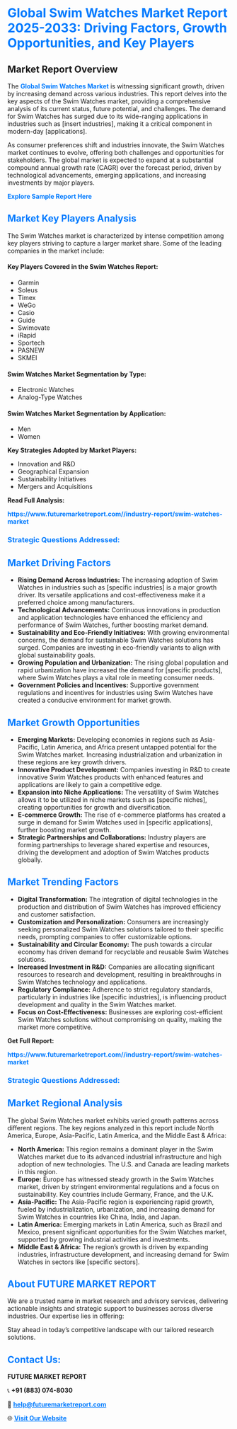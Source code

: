 <h1 style="color: #007BFF;">Global Swim Watches Market Report 2025-2033: Driving Factors, Growth Opportunities, and Key Players</h1>

<section id="overview">
<h2>Market Report Overview</h2>
<p>The <a href="https://www.futuremarketreport.com//industry-report/swim-watches-market" style="color: #007BFF; text-decoration: none;"><strong>Global Swim Watches Market</strong></a> is witnessing significant growth, driven by increasing demand across various industries. This report delves into the key aspects of the Swim Watches market, providing a comprehensive analysis of its current status, future potential, and challenges. The demand for Swim Watches has surged due to its wide-ranging applications in industries such as [insert industries], making it a critical component in modern-day [applications].</p>
<p>As consumer preferences shift and industries innovate, the Swim Watches market continues to evolve, offering both challenges and opportunities for stakeholders. The global market is expected to expand at a substantial compound annual growth rate (CAGR) over the forecast period, driven by technological advancements, emerging applications, and increasing investments by major players.</p>
</section>

<section id="overview">
<p><a href="https://www.futuremarketreport.com//request-sample/reportId=88229" style="color: #007BFF; text-decoration: none;"><strong>Explore Sample Report Here</strong></a></p>
</section>

<section id="key-players">
<h2 style="color: #007BFF;">Market Key Players Analysis</h2>
<p>The Swim Watches market is characterized by intense competition among key players striving to capture a larger market share. Some of the leading companies in the market include:</p>
<h4>Key Players Covered in the Swim Watches Report:</h4>
<ul><li>Garmin</li><li>Soleus</li><li>Timex</li><li>WeGo</li><li>Casio</li><li>Guide</li><li>Swimovate</li><li>iRapid</li><li>Sportech</li><li>PASNEW</li><li>SKMEI</li></ul>
<h4>Swim Watches Market Segmentation by Type:</h4>
<ul><li>Electronic Watches</li><li>Analog-Type Watches</li></ul>

<h4>Swim Watches Market Segmentation by Application:</h4>
<ul><li>Men</li><li>Women</li></ul>
<p><strong>Key Strategies Adopted by Market Players:</strong></p>
<ul>
<li>Innovation and R&D</li>
<li>Geographical Expansion</li>
<li>Sustainability Initiatives</li>
<li>Mergers and Acquisitions</li>
</ul>
</section>

<section>
<p><strong>Read Full Analysis: </strong></p><a href="https://www.futuremarketreport.com//industry-report/swim-watches-market" style="color: #007BFF; text-decoration: none;"><strong>https://www.futuremarketreport.com//industry-report/swim-watches-market</strong></a>
<h3 style="color: #007BFF;">Strategic Questions Addressed:</h3>
</section>

<section id="driving-factors">
<h2 style="color: #007BFF;">Market Driving Factors</h2>
<ul>
<li><strong>Rising Demand Across Industries:</strong> The increasing adoption of Swim Watches in industries such as [specific industries] is a major growth driver. Its versatile applications and cost-effectiveness make it a preferred choice among manufacturers.</li>
<li><strong>Technological Advancements:</strong> Continuous innovations in production and application technologies have enhanced the efficiency and performance of Swim Watches, further boosting market demand.</li>
<li><strong>Sustainability and Eco-Friendly Initiatives:</strong> With growing environmental concerns, the demand for sustainable Swim Watches solutions has surged. Companies are investing in eco-friendly variants to align with global sustainability goals.</li>
<li><strong>Growing Population and Urbanization:</strong> The rising global population and rapid urbanization have increased the demand for [specific products], where Swim Watches plays a vital role in meeting consumer needs.</li>
<li><strong>Government Policies and Incentives:</strong> Supportive government regulations and incentives for industries using Swim Watches have created a conducive environment for market growth.</li>
</ul>
</section>

<section id="growth-opportunities">
<h2 style="color: #007BFF;">Market Growth Opportunities</h2>
<ul>
<li><strong>Emerging Markets:</strong> Developing economies in regions such as Asia-Pacific, Latin America, and Africa present untapped potential for the Swim Watches market. Increasing industrialization and urbanization in these regions are key growth drivers.</li>
<li><strong>Innovative Product Development:</strong> Companies investing in R&D to create innovative Swim Watches products with enhanced features and applications are likely to gain a competitive edge.</li>
<li><strong>Expansion into Niche Applications:</strong> The versatility of Swim Watches allows it to be utilized in niche markets such as [specific niches], creating opportunities for growth and diversification.</li>
<li><strong>E-commerce Growth:</strong> The rise of e-commerce platforms has created a surge in demand for Swim Watches used in [specific applications], further boosting market growth.</li>
<li><strong>Strategic Partnerships and Collaborations:</strong> Industry players are forming partnerships to leverage shared expertise and resources, driving the development and adoption of Swim Watches products globally.</li>
</ul>
</section>

<section id="trending-factors">
<h2 style="color: #007BFF;">Market Trending Factors</h2>
<ul>
<li><strong>Digital Transformation:</strong> The integration of digital technologies in the production and distribution of Swim Watches has improved efficiency and customer satisfaction.</li>
<li><strong>Customization and Personalization:</strong> Consumers are increasingly seeking personalized Swim Watches solutions tailored to their specific needs, prompting companies to offer customizable options.</li>
<li><strong>Sustainability and Circular Economy:</strong> The push towards a circular economy has driven demand for recyclable and reusable Swim Watches solutions.</li>
<li><strong>Increased Investment in R&D:</strong> Companies are allocating significant resources to research and development, resulting in breakthroughs in Swim Watches technology and applications.</li>
<li><strong>Regulatory Compliance:</strong> Adherence to strict regulatory standards, particularly in industries like [specific industries], is influencing product development and quality in the Swim Watches market.</li>
<li><strong>Focus on Cost-Effectiveness:</strong> Businesses are exploring cost-efficient Swim Watches solutions without compromising on quality, making the market more competitive.</li>
</ul>
</section>

<section>
<p><strong>Get Full Report: </strong></p><a href="https://www.futuremarketreport.com//industry-report/swim-watches-market" style="color: #007BFF; text-decoration: none;"><strong>https://www.futuremarketreport.com//industry-report/swim-watches-market</strong></a>
<h3 style="color: #007BFF;">Strategic Questions Addressed:</h3>
</section>


<section id="regional-analysis">
<h2 style="color: #007BFF;">Market Regional Analysis</h2>
<p>The global Swim Watches market exhibits varied growth patterns across different regions. The key regions analyzed in this report include North America, Europe, Asia-Pacific, Latin America, and the Middle East & Africa:</p>
<ul>
<li><strong>North America:</strong> This region remains a dominant player in the Swim Watches market due to its advanced industrial infrastructure and high adoption of new technologies. The U.S. and Canada are leading markets in this region.</li>
<li><strong>Europe:</strong> Europe has witnessed steady growth in the Swim Watches market, driven by stringent environmental regulations and a focus on sustainability. Key countries include Germany, France, and the U.K.</li>
<li><strong>Asia-Pacific:</strong> The Asia-Pacific region is experiencing rapid growth, fueled by industrialization, urbanization, and increasing demand for Swim Watches in countries like China, India, and Japan.</li>
<li><strong>Latin America:</strong> Emerging markets in Latin America, such as Brazil and Mexico, present significant opportunities for the Swim Watches market, supported by growing industrial activities and investments.</li>
<li><strong>Middle East & Africa:</strong> The region’s growth is driven by expanding industries, infrastructure development, and increasing demand for Swim Watches in sectors like [specific sectors].</li>
</ul>
</section>

<footer>
<h2 style="color: #007BFF;">About FUTURE MARKET REPORT</h2>
<p>We are a trusted name in market research and advisory services, delivering actionable insights and strategic support to businesses across diverse industries. Our expertise lies in offering:</p>

<p>Stay ahead in today’s competitive landscape with our tailored research solutions.</p>

<h2 style="color: #007BFF;">Contact Us:</h2>
<p><strong>FUTURE MARKET REPORT</strong></p>
<p>📞 <strong>+91 (883) 074-8030</strong></p>
<p>📧 <strong><a href="mailto:help@futuremarketreport.com" style="color: #007BFF;">help@futuremarketreport.com</a></strong></p>
<p>🌐 <strong><a href="https://www.futuremarketreport.com/" style="color: #007BFF;">Visit Our Website</a></strong></p>
</footer>
